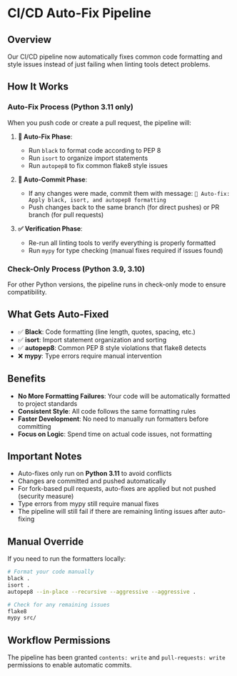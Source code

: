 # CI/CD Auto-Fix Pipeline

## Overview

Our CI/CD pipeline now automatically fixes common code formatting and style issues instead of just failing when linting tools detect problems.

## How It Works

### Auto-Fix Process (Python 3.11 only)

When you push code or create a pull request, the pipeline will:

1. **🔧 Auto-Fix Phase**:
   - Run `black` to format code according to PEP 8
   - Run `isort` to organize import statements
   - Run `autopep8` to fix common flake8 style issues

2. **💾 Auto-Commit Phase**:
   - If any changes were made, commit them with message: `🤖 Auto-fix: Apply black, isort, and autopep8 formatting`
   - Push changes back to the same branch (for direct pushes) or PR branch (for pull requests)

3. **✅ Verification Phase**:
   - Re-run all linting tools to verify everything is properly formatted
   - Run `mypy` for type checking (manual fixes required if issues found)

### Check-Only Process (Python 3.9, 3.10)

For other Python versions, the pipeline runs in check-only mode to ensure compatibility.

## What Gets Auto-Fixed

- ✅ **Black**: Code formatting (line length, quotes, spacing, etc.)
- ✅ **isort**: Import statement organization and sorting
- ✅ **autopep8**: Common PEP 8 style violations that flake8 detects
- ❌ **mypy**: Type errors require manual intervention

## Benefits

- **No More Formatting Failures**: Your code will be automatically formatted to project standards
- **Consistent Style**: All code follows the same formatting rules
- **Faster Development**: No need to manually run formatters before committing
- **Focus on Logic**: Spend time on actual code issues, not formatting

## Important Notes

- Auto-fixes only run on **Python 3.11** to avoid conflicts
- Changes are committed and pushed automatically
- For fork-based pull requests, auto-fixes are applied but not pushed (security measure)
- Type errors from mypy still require manual fixes
- The pipeline will still fail if there are remaining linting issues after auto-fixing

## Manual Override

If you need to run the formatters locally:

```bash
# Format your code manually
black .
isort .
autopep8 --in-place --recursive --aggressive --aggressive .

# Check for any remaining issues
flake8
mypy src/
```

## Workflow Permissions

The pipeline has been granted `contents: write` and `pull-requests: write` permissions to enable automatic commits. 